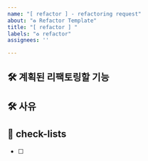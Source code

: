 ```yaml
---
name: "[ refactor ] - refactoring request"
about: "♻️ Refactor Template"
title: "[ refactor ] "
labels: "♻️ refactor"
assignees: ''

---
```


## 🛠️ 계획된 리팩토링할 기능
[//]: # (어떠한 기능 / 화면을 리팩토링하는지 적습니다.)



## 🛠 사유
[//]: # (해당 기능에서 "왜?" 리팩토링하는지 적습니다.)



## 📝 check-lists
- [ ]
